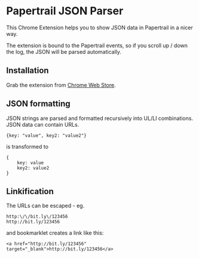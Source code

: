 # Papertrail JSON Parser

This Chrome Extension helps you to show JSON data in Papertrail in a nicer way.

The extension is bound to the Papertrail events, so if you scroll up / down the log, the JSON will be parsed automatically. 

## Installation

Grab the extension from [Chrome Web Store](https://chrome.google.com/webstore/detail/papertrail-json-parser/bccgamaeidlhnfodhdpkpekmbkoniofo).

## JSON formatting


JSON strings are parsed and formatted recursively into UL/LI combinations. JSON data can contain URLs.

	{key: "value", key2: "value2"}

is transformed to

	{
		key: value
		key2: value2
	}

## Linkification

The URLs can be escaped - eg.

	http:\/\/bit.ly\/123456
	http://bit.ly/123456

and bookmarklet creates a link like this:

	<a href="http://bit.ly/123456" target="_blank">http://bit.ly/123456</a>

